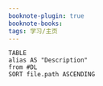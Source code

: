 ```yaml
---
booknote-plugin: true
booknote-books:
tags: 学习/主页
---
```


```dataview
TABLE 
alias AS "Description"
from #DL
SORT file.path ASCENDING
```

